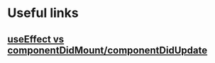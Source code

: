 # Useful links

## [useEffect vs componentDidMount/componentDidUpdate](https://stackoverflow.com/questions/58765680/react-lifecycle-methods-synchronous-or-asynchronous)
